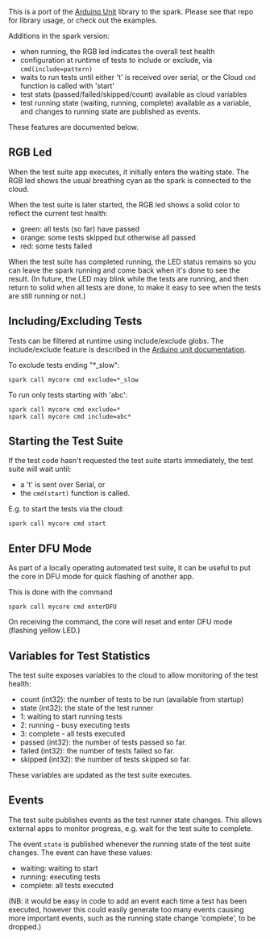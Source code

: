 This is a port of the [Arduino Unit](https://github.com/mmurdoch/arduinounit) library to the spark. 
Please see that repo for library usage, or check out the examples.

Additions in the spark version:

- when running, the RGB led indicates the overall test health
- configuration at runtime of tests to include or exclude, via `cmd(include=pattern)`
- waits to run tests until either 't' is received over serial, or the Cloud `cmd` function is called with 'start'
- test stats (passed/failed/skipped/count) available as cloud variables 
- test running state (waiting, running, complete) available as a variable, 
and changes to running state are published as events.

These features are documented below.

RGB Led
-------

When the test suite app executes, it initially enters the waiting state. 
The RGB led shows the usual breathing cyan as the spark is connected to the cloud.

When the test suite is later started, the RGB led shows a solid color to reflect
the current test health:

 - green: all tests (so far) have passed
 - orange: some tests skipped but otherwise all passed
 - red: some tests failed

When the test suite has completed running, the LED status remains so you can leave the spark
running and come back when it's done to see the result.
(In future, the LED may blink while the tests are running, and then return to solid when all tests are done, 
to make it easy to see when the tests are still running or not.)


Including/Excluding Tests
-------------------------

Tests can be filtered at runtime using include/exclude globs. The include/exclude
feature is described in the [Arduino unit documentation](https://github.com/mmurdoch/arduinounit#selecting-tests).

To exclude tests ending "*_slow":

```
spark call mycore cmd exclude=*_slow
```

To run only tests starting with 'abc':

```
spark call mycore cmd exclude=*
spark call mycore cmd include=abc*
```


Starting the Test Suite
-----------------------
If the test code hasn't requested the test suite starts immediately, the test suite
will wait until:

- a 't' is sent over Serial, or
- the `cmd(start)` function is called.

E.g. to start the tests via the cloud:

 `spark call mycore cmd start`


Enter DFU Mode
--------------
As part of a locally operating automated test suite, it can be useful to 
put the core in DFU mode for quick flashing of another app.

This is done with the command

 `spark call mycore cmd enterDFU`

On receiving the command, the core will reset and enter DFU mode (flashing yellow LED.)

Variables for Test Statistics
-----------------------------

The test suite exposes variables to the cloud to allow monitoring of the test health:

- count (int32): the number of tests to be run (available from startup)
- state (int32): the state of the test runner
 - 1: waiting to start running tests
 - 2: running - busy executing tests
 - 3: complete - all tests executed
- passed (int32): the number of tests passed so far.
- failed (int32): the number of tests failed so far.
- skipped (int32): the number of tests skipped so far.

These variables are updated as the test suite executes. 

Events
------

The test suite publishes events as the test runner state changes. This allows
external apps to monitor progress, e.g. wait for the test suite to complete.

The event `state` is published whenever the running state of the test suite changes. 
The event can have these values:

- waiting: waiting to start
- running: executing tests
- complete: all tests executed

(NB: it would be easy in code to add an event each time a test has been executed, however
this could easily generate too many events causing more important events, such as the
running state change 'complete', to be dropped.)





